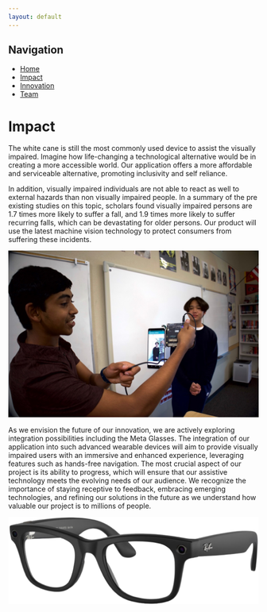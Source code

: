 ```yaml
---
layout: default
---
```


## Navigation
- [Home](https://soundforsight.github.io/hope/)
- [Impact](https://soundforsight.github.io/hope/impact)
- [Innovation](https://soundforsight.github.io/hope/innovation)
- [Team](https://soundforsight.github.io/hope/team)

# Impact

The white cane is still the most commonly used device to assist the visually impaired. Imagine how life-changing a technological alternative would be in creating a more accessible world. Our application offers a more affordable and serviceable alternative, promoting inclusivity and self reliance. 


In addition, visually impaired individuals are not able to react as well to external hazards than non visually impaired people. In a summary of the pre existing studies on this topic,  scholars found visually impaired persons are 1.7 times more likely to suffer a fall, and 1.9 times more likely to suffer recurring falls, which can be devastating for older persons. Our product will use the latest machine vision technology to protect consumers from suffering these incidents.

![QIDK Usage](Rachit_and_Ethan_QIDK.png)

As we envision the future of our innovation, we are actively exploring integration possibilities including the Meta Glasses. The integration of our application into such advanced wearable devices will aim to provide visually impaired users with an immersive and enhanced experience, leveraging features such as hands-free navigation. The most crucial aspect of our project is its ability to progress, which will ensure that our assistive technology meets the evolving needs of our audience. We recognize the importance of staying receptive to feedback, embracing emerging technologies, and refining our solutions in the future as we understand how valuable our project is to millions of people. 

![Meta Glasses](Meta_Glasses.png)